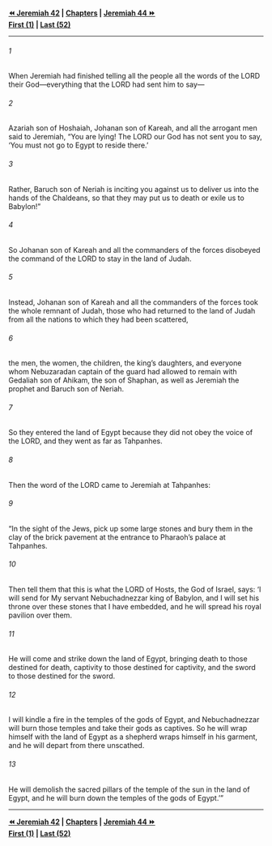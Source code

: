   
**[⏪ Jeremiah 42](./Jeremiah%2042.md) | [Chapters](./_index.md) | [Jeremiah 44 ⏩](./Jeremiah%2044.md)**  
**[First (1)](./Jeremiah%201.md) | [Last (52)](./Jeremiah%2052.md)**  
  
---  
  
###### 1  
When Jeremiah had finished telling all the people all the words of the LORD their God—everything that the LORD had sent him to say—  
  
###### 2  
Azariah son of Hoshaiah, Johanan son of Kareah, and all the arrogant men said to Jeremiah, “You are lying! The LORD our God has not sent you to say, ‘You must not go to Egypt to reside there.’  
  
###### 3  
Rather, Baruch son of Neriah is inciting you against us to deliver us into the hands of the Chaldeans, so that they may put us to death or exile us to Babylon!”  
  
###### 4  
So Johanan son of Kareah and all the commanders of the forces disobeyed the command of the LORD to stay in the land of Judah.  
  
###### 5  
Instead, Johanan son of Kareah and all the commanders of the forces took the whole remnant of Judah, those who had returned to the land of Judah from all the nations to which they had been scattered,  
  
###### 6  
the men, the women, the children, the king’s daughters, and everyone whom Nebuzaradan captain of the guard had allowed to remain with Gedaliah son of Ahikam, the son of Shaphan, as well as Jeremiah the prophet and Baruch son of Neriah.  
  
###### 7  
So they entered the land of Egypt because they did not obey the voice of the LORD, and they went as far as Tahpanhes.  
  
###### 8  
Then the word of the LORD came to Jeremiah at Tahpanhes:  
  
###### 9  
“In the sight of the Jews, pick up some large stones and bury them in the clay of the brick pavement at the entrance to Pharaoh’s palace at Tahpanhes.  
  
###### 10  
Then tell them that this is what the LORD of Hosts, the God of Israel, says: ‘I will send for My servant Nebuchadnezzar king of Babylon, and I will set his throne over these stones that I have embedded, and he will spread his royal pavilion over them.  
  
###### 11  
He will come and strike down the land of Egypt, bringing death to those destined for death, captivity to those destined for captivity, and the sword to those destined for the sword.  
  
###### 12  
I will kindle a fire in the temples of the gods of Egypt, and Nebuchadnezzar will burn those temples and take their gods as captives. So he will wrap himself with the land of Egypt as a shepherd wraps himself in his garment, and he will depart from there unscathed.  
  
###### 13  
He will demolish the sacred pillars of the temple of the sun in the land of Egypt, and he will burn down the temples of the gods of Egypt.’”  
  
  
---  
  
**[⏪ Jeremiah 42](./Jeremiah%2042.md) | [Chapters](./_index.md) | [Jeremiah 44 ⏩](./Jeremiah%2044.md)**  
**[First (1)](./Jeremiah%201.md) | [Last (52)](./Jeremiah%2052.md)**  
  
